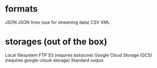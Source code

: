 # formats
JSON
JSON lines (use for streaming data)
CSV
XML


# storages (out of the box)
Local filesystem
FTP
S3 (requires botocore)
Google Cloud Storage (GCS) (requires google-cloud-storage)
Standard output